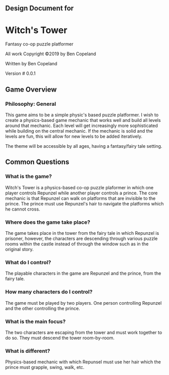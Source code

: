## Design Document for

# Witch's Tower

Fantasy co-op puzzle platformer

All work Copyright ©2019 by Ben Copeland

Written by Ben Copeland

Version # 0.0.1

## Game Overview

### Philosophy: General

This game aims to be a simple physic's based puzzle platformer. I wish to create a physics-based game mechanic that works well and build all levels around that mechanic. Each level will get increasingly more sophisticated while building on the central mechanic. If the mechanic is solid and the levels are fun, this will allow for new levels to be added iteratively. 

The theme will be accessible by all ages, having a fantasy/fairy tale setting.

## Common Questions

### What is the game?

Witch's Tower is a physics-based co-op puzzle plaformer in which one player controls Repunzel while another player controls a prince. The core mechanic is that Repunzel can walk on platforms that are invisible to the prince. The prince must use Repunzel's hair to navigate the platforms which he cannot cross.

### Where does the game take place?

The game takes place in the tower from the fairy tale in which Repunzel is prisoner, however, the characters are descending through various puzzle rooms within the castle instead of through the window such as in the original story. 

### What do I control?

The playable characters in the game are Repunzel and the prince, from the fairy tale.

### How many characters do I control?

The game must be played by two players. One person controlling Repunzel and the other controlling the prince.

### What is the main focus?

The two characters are escaping from the tower and must work together to do so. They must descend the tower room-by-room.

### What is different?

Physics-based mechanic with which Repunsel must use her hair which the prince must grapple, swing, walk, etc. 
